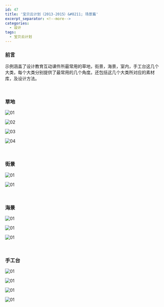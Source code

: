 ```yaml
---
id: 47
title: '宝贝云计划（2013-2015）&#8211; 场景篇'
excerpt_separator: <!--more-->
categories:
  - 设计
tags:
  - 宝贝云计划
---
```

### 前言

示例涵盖了设计教育互动课件所最常用的草地，街景，海景，室内，手工台这几个大类，每个大类分别提供了最常用的几个角度。还包括这几个大类所对应的素材库，及设计方法。

&nbsp;

### 草地

![01](/wp-content/uploads/2017/11/草地1.png)

<p style="text-align: left;">
  <!--more-->
</p>

![02](/wp-content/uploads/2017/11/草地2.png)


![03](/wp-content/uploads/2017/11/草地3.png)

 ![04](/wp-content/uploads/2017/11/草地4.png)

<p style="text-align: left;">
  &nbsp;
</p>

<h3 style="text-align: left;">
  街景
</h3>

![01](/wp-content/uploads/2017/11/街景1.png)

![01](/wp-content/uploads/2017/11/街景2.png)

<p style="text-align: left;">
  &nbsp;
</p>

<h3 style="text-align: left;">
  海景
</h3>

![01](/wp-content/uploads/2017/11/沙滩1.png)

![01](/wp-content/uploads/2017/11/沙滩2.png)

![01](/wp-content/uploads/2017/11/沙滩3.png)

<p style="text-align: left;">
  &nbsp;
</p>

<h3 style="text-align: left;">
  手工台
</h3>

![01](/wp-content/uploads/2017/11/手工1.png)

![01](/wp-content/uploads/2017/11/手工2.png)

![01](/wp-content/uploads/2017/11/手工3.png)

![01](/wp-content/uploads/2017/11/场景绘制说明.png)

